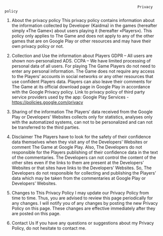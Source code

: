                                                                  Privacy policy 
 
1.    About the privacy policy
This privacy policy contains information about the information collected by Developer (Kaidma) in the games (hereafter simply «The Game») about users playing it (hereafter «Players»).
This policy only applies to The Game and does not apply to any of the other games that are on Google Play or other resources and may have their own privacy policy or not.
2.    Collection and Use the information about Players
GDPR – All users are shown non-personalized ADS.
CCPA – We have limited processing of personal data of all users.
For playing The Game Players do not need to enter any personal information. The Game does not require any access to the Players’ accounts in social networks or any other resources that use confident Players data. Players can also leave their comments for The Game at its official download page in Google Play in accordance with the Google Privacy policy.
Link to privacy policy of third party service providers used by the app:
Google Play Services - https://policies.google.com/privacy

3.    Sharing of the information
The Players’ data received from the Google Play or Developers’ Websites collects only for statistics, analyses only with the automatized systems, can not to be personalized and can not be transferred to the third parties.

4.    Disclaimer
The Players have to look for the safety of their confidence data themselves when they visit any of the Developers’ Websites or comment The Game at Google Play. Also, The Developers do not responsible for the Players publishing of their confidence data in the text of the commentaries.
The Developers can not control the content of the other sites even if the links to them are present at the Developers’ Websites or that sites have links to the Developers’ Websites. So, The Developers do not responsible for collecting and publishing the Players’ data which may be taken from the commentaries at Google Play or Developers’ Websites.

5.    Changes to This Privacy Policy
I may update our Privacy Policy from time to time. Thus, you are advised to review this page periodically for any changes. I will notify you of any changes by posting the new Privacy Policy on this page. These changes are effective immediately after they are posted on this page.

6.    Contact Us
If you have any questions or suggestions about my Privacy Policy, do not hesitate to contact me.
